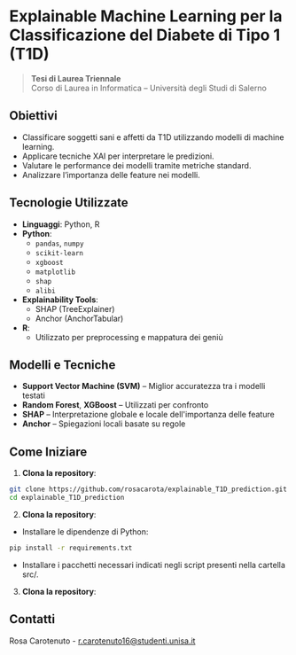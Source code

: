 
# Explainable Machine Learning per la Classificazione del Diabete di Tipo 1 (T1D)

> **Tesi di Laurea Triennale**  
> Corso di Laurea in Informatica – Università degli Studi di Salerno

## Obiettivi
- Classificare soggetti sani e affetti da T1D utilizzando modelli di machine learning.
- Applicare tecniche XAI per interpretare le predizioni.
- Valutare le performance dei modelli tramite metriche standard.
- Analizzare l’importanza delle feature nei modelli.

## Tecnologie Utilizzate
- **Linguaggi**: Python, R
- **Python**:
  - `pandas`, `numpy`
  - `scikit-learn`
  - `xgboost`
  - `matplotlib`
  - `shap`
  - `alibi`
- **Explainability Tools**:
  - SHAP (TreeExplainer)
  - Anchor (AnchorTabular)
- **R**:
  - Utilizzato per preprocessing e mappatura dei geniù

## Modelli e Tecniche
- **Support Vector Machine (SVM)** – Miglior accuratezza tra i modelli testati
- **Random Forest**, **XGBoost** – Utilizzati per confronto
- **SHAP** – Interpretazione globale e locale dell'importanza delle feature
- **Anchor** – Spiegazioni locali basate su regole

## Come Iniziare

1. **Clona la repository**:
```bash
git clone https://github.com/rosacarota/explainable_T1D_prediction.git
cd explainable_T1D_prediction
```
2. **Clona la repository**:
- Installare le dipendenze di Python:
```bash
pip install -r requirements.txt
```
- Installare i pacchetti necessari indicati negli script presenti nella cartella src/.
3. **Clona la repository**:

## Contatti
Rosa Carotenuto - r.carotenuto16@studenti.unisa.it
